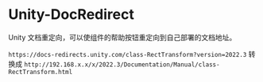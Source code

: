 # Unity-DocRedirect
Unity 文档重定向，可以使组件的帮助按钮重定向到自己部署的文档地址。



`https://docs-redirects.unity.com/class-RectTransform?version=2022.3`
转换成
`http://192.168.x.x/x/2022.3/Documentation/Manual/class-RectTransform.html`
